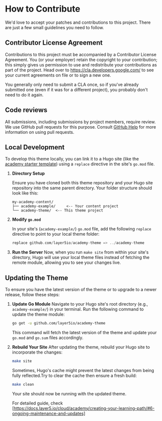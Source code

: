 # How to Contribute

We'd love to accept your patches and contributions to this project. There are
just a few small guidelines you need to follow.

## Contributor License Agreement

Contributions to this project must be accompanied by a Contributor License
Agreement. You (or your employer) retain the copyright to your contribution;
this simply gives us permission to use and redistribute your contributions as
part of the project. Head over to <https://cla.developers.google.com/> to see
your current agreements on file or to sign a new one.

You generally only need to submit a CLA once, so if you've already submitted one
(even if it was for a different project), you probably don't need to do it
again.

## Code reviews

All submissions, including submissions by project members, require review. We
use GitHub pull requests for this purpose. Consult
[GitHub Help](https://help.github.com/articles/about-pull-requests/) for more
information on using pull requests.

## Local Development

To develop this theme locally, you can link it to a Hugo site (like the [academy starter template](https://github.com/layer5io/academy-example)) using a `replace` directive in the site's `go.mod` file.

1.  **Directory Setup**

    Ensure you have cloned both this theme repository and your Hugo site repository into the same parent directory. Your folder structure should look like this:
    ```
    my-academy-content/
    ├── academy-example/     <-- Your content project
    └── academy-theme/  <-- This theme project
    ```

2.  **Modify `go.mod`**

    In your site's (`academy-example/`) `go.mod` file, add the following `replace` directive to point to your local theme folder:
    ```go
    replace github.com/layer5io/academy-theme => ../academy-theme
    ```

3.  **Run the Server**
    Now, when you run `make site` from within your site's directory, Hugo will use your local theme files instead of fetching the remote module, allowing you to see your changes live.

## Updating the Theme

To ensure you have the latest version of the theme or to upgrade to a newer release, follow these steps:

1.  **Update Go Module**
    Navigate to your Hugo site's root directory (e.g., `academy-example/`) in your terminal. Run the following command to update the theme module:
    ```bash
    go get -u github.com/layer5io/academy-theme
    ```
    This command will fetch the latest version of the theme and update your `go.mod` and `go.sum` files accordingly.


2.  **Rebuild Your Site**
    After updating the theme, rebuild your Hugo site to incorporate the changes:

    ```bash
    make site
    ```

    Sometimes, Hugo's cache might prevent the latest changes from being fully reflected.Try to clear the cache then ensure a fresh build:

    ```bash
    make clean
    ```

    Your site should now be running with the updated theme.

    For detailed guide, check [https://docs.layer5.io/cloud/academy/creating-your-learning-path/#6-ongoing-maintenance-and-updates]